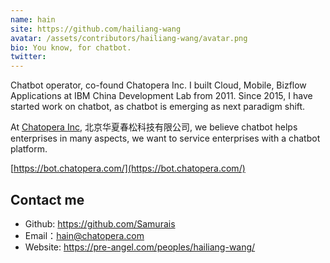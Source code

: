 ```yaml
---
name: hain
site: https://github.com/hailiang-wang
avatar: /assets/contributors/hailiang-wang/avatar.png
bio: You know, for chatbot.
twitter: 
---
```


Chatbot operator, co-found Chatopera Inc. I built Cloud, Mobile, Bizflow Applications at IBM China Development Lab from 2011. Since 2015, I have started work on chatbot, as chatbot is emerging as next paradigm shift.

At [Chatopera Inc](https://www.chatopera.com/), 北京华夏春松科技有限公司, we believe chatbot helps enterprises in many aspects, we want to service enterprises with a chatbot platform.

[https://bot.chatopera.com/](https://bot.chatopera.com/)

## Contact me

- Github: <https://github.com/Samurais>
- Email：<hain@chatopera.com>
- Website: <https://pre-angel.com/peoples/hailiang-wang/>
